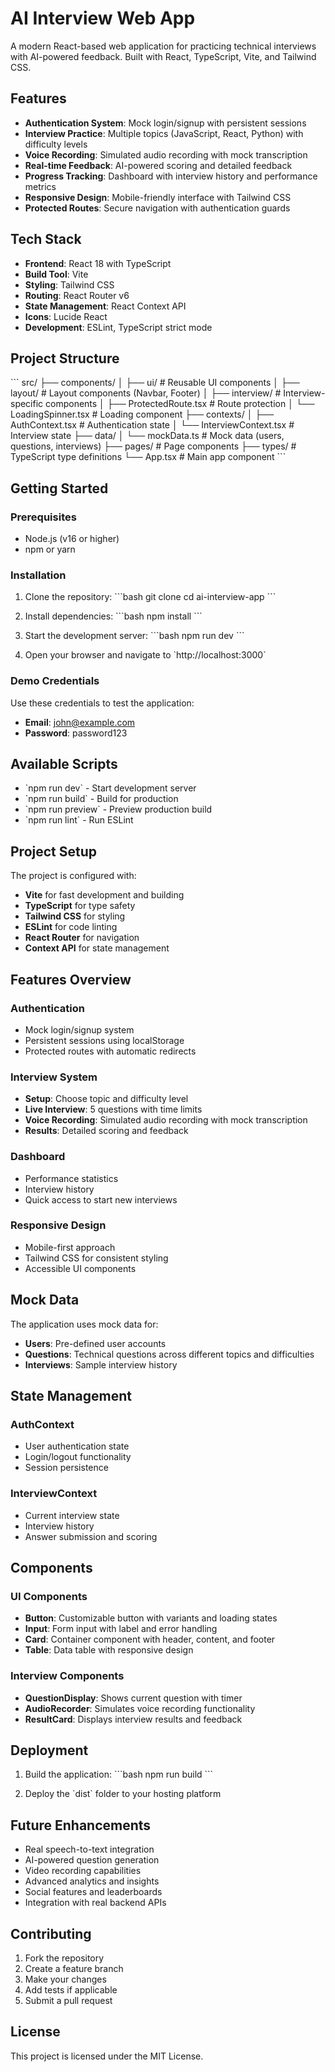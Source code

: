 # AI Interview Web App

A modern React-based web application for practicing technical interviews with AI-powered feedback. Built with React, TypeScript, Vite, and Tailwind CSS.

## Features

- **Authentication System**: Mock login/signup with persistent sessions
- **Interview Practice**: Multiple topics (JavaScript, React, Python) with difficulty levels
- **Voice Recording**: Simulated audio recording with mock transcription
- **Real-time Feedback**: AI-powered scoring and detailed feedback
- **Progress Tracking**: Dashboard with interview history and performance metrics
- **Responsive Design**: Mobile-friendly interface with Tailwind CSS
- **Protected Routes**: Secure navigation with authentication guards

## Tech Stack

- **Frontend**: React 18 with TypeScript
- **Build Tool**: Vite
- **Styling**: Tailwind CSS
- **Routing**: React Router v6
- **State Management**: React Context API
- **Icons**: Lucide React
- **Development**: ESLint, TypeScript strict mode

## Project Structure

\`\`\`
src/
├── components/
│   ├── ui/                 # Reusable UI components
│   ├── layout/             # Layout components (Navbar, Footer)
│   ├── interview/          # Interview-specific components
│   ├── ProtectedRoute.tsx  # Route protection
│   └── LoadingSpinner.tsx  # Loading component
├── contexts/
│   ├── AuthContext.tsx     # Authentication state
│   └── InterviewContext.tsx # Interview state
├── data/
│   └── mockData.ts         # Mock data (users, questions, interviews)
├── pages/                  # Page components
├── types/                  # TypeScript type definitions
└── App.tsx                 # Main app component
\`\`\`

## Getting Started

### Prerequisites

- Node.js (v16 or higher)
- npm or yarn

### Installation

1. Clone the repository:
\`\`\`bash
git clone <repository-url>
cd ai-interview-app
\`\`\`

2. Install dependencies:
\`\`\`bash
npm install
\`\`\`

3. Start the development server:
\`\`\`bash
npm run dev
\`\`\`

4. Open your browser and navigate to \`http://localhost:3000\`

### Demo Credentials

Use these credentials to test the application:
- **Email**: john@example.com
- **Password**: password123

## Available Scripts

- \`npm run dev\` - Start development server
- \`npm run build\` - Build for production
- \`npm run preview\` - Preview production build
- \`npm run lint\` - Run ESLint

## Project Setup

The project is configured with:
- **Vite** for fast development and building
- **TypeScript** for type safety
- **Tailwind CSS** for styling
- **ESLint** for code linting
- **React Router** for navigation
- **Context API** for state management

## Features Overview

### Authentication
- Mock login/signup system
- Persistent sessions using localStorage
- Protected routes with automatic redirects

### Interview System
- **Setup**: Choose topic and difficulty level
- **Live Interview**: 5 questions with time limits
- **Voice Recording**: Simulated audio recording with mock transcription
- **Results**: Detailed scoring and feedback

### Dashboard
- Performance statistics
- Interview history
- Quick access to start new interviews

### Responsive Design
- Mobile-first approach
- Tailwind CSS for consistent styling
- Accessible UI components

## Mock Data

The application uses mock data for:
- **Users**: Pre-defined user accounts
- **Questions**: Technical questions across different topics and difficulties
- **Interviews**: Sample interview history

## State Management

### AuthContext
- User authentication state
- Login/logout functionality
- Session persistence

### InterviewContext
- Current interview state
- Interview history
- Answer submission and scoring

## Components

### UI Components
- **Button**: Customizable button with variants and loading states
- **Input**: Form input with label and error handling
- **Card**: Container component with header, content, and footer
- **Table**: Data table with responsive design

### Interview Components
- **QuestionDisplay**: Shows current question with timer
- **AudioRecorder**: Simulates voice recording functionality
- **ResultCard**: Displays interview results and feedback

## Deployment

1. Build the application:
\`\`\`bash
npm run build
\`\`\`

2. Deploy the \`dist\` folder to your hosting platform

## Future Enhancements

- Real speech-to-text integration
- AI-powered question generation
- Video recording capabilities
- Advanced analytics and insights
- Social features and leaderboards
- Integration with real backend APIs

## Contributing

1. Fork the repository
2. Create a feature branch
3. Make your changes
4. Add tests if applicable
5. Submit a pull request

## License

This project is licensed under the MIT License.
